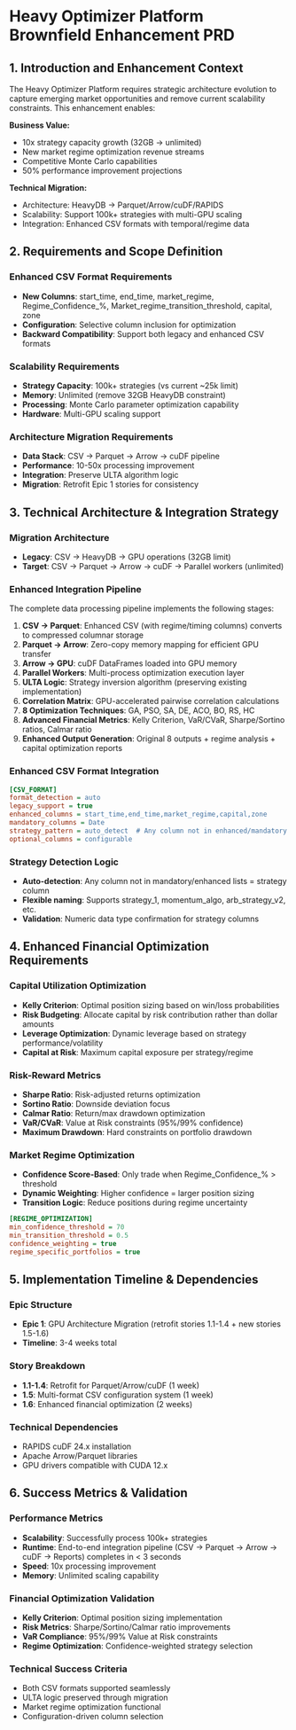 # Heavy Optimizer Platform Brownfield Enhancement PRD

## 1. Introduction and Enhancement Context

The Heavy Optimizer Platform requires strategic architecture evolution to capture emerging market opportunities and remove current scalability constraints. This enhancement enables:

**Business Value:**
- 10x strategy capacity growth (32GB → unlimited)
- New market regime optimization revenue streams
- Competitive Monte Carlo capabilities
- 50% performance improvement projections

**Technical Migration:**
- Architecture: HeavyDB → Parquet/Arrow/cuDF/RAPIDS
- Scalability: Support 100k+ strategies with multi-GPU scaling
- Integration: Enhanced CSV formats with temporal/regime data

## 2. Requirements and Scope Definition

### Enhanced CSV Format Requirements
- **New Columns**: start_time, end_time, market_regime, Regime_Confidence_%, Market_regime_transition_threshold, capital, zone
- **Configuration**: Selective column inclusion for optimization
- **Backward Compatibility**: Support both legacy and enhanced CSV formats

### Scalability Requirements
- **Strategy Capacity**: 100k+ strategies (vs current ~25k limit)
- **Memory**: Unlimited (remove 32GB HeavyDB constraint)
- **Processing**: Monte Carlo parameter optimization capability
- **Hardware**: Multi-GPU scaling support

### Architecture Migration Requirements
- **Data Stack**: CSV → Parquet → Arrow → cuDF pipeline
- **Performance**: 10-50x processing improvement
- **Integration**: Preserve ULTA algorithm logic
- **Migration**: Retrofit Epic 1 stories for consistency

## 3. Technical Architecture & Integration Strategy

### Migration Architecture
- **Legacy**: CSV → HeavyDB → GPU operations (32GB limit)
- **Target**: CSV → Parquet → Arrow → cuDF → Parallel workers (unlimited)

### Enhanced Integration Pipeline

The complete data processing pipeline implements the following stages:

1. **CSV → Parquet**: Enhanced CSV (with regime/timing columns) converts to compressed columnar storage
2. **Parquet → Arrow**: Zero-copy memory mapping for efficient GPU transfer
3. **Arrow → GPU**: cuDF DataFrames loaded into GPU memory
4. **Parallel Workers**: Multi-process optimization execution layer
5. **ULTA Logic**: Strategy inversion algorithm (preserving existing implementation)
6. **Correlation Matrix**: GPU-accelerated pairwise correlation calculations
7. **8 Optimization Techniques**: GA, PSO, SA, DE, ACO, BO, RS, HC
8. **Advanced Financial Metrics**: Kelly Criterion, VaR/CVaR, Sharpe/Sortino ratios, Calmar ratio
9. **Enhanced Output Generation**: Original 8 outputs + regime analysis + capital optimization reports

### Enhanced CSV Format Integration
```ini
[CSV_FORMAT]
format_detection = auto
legacy_support = true
enhanced_columns = start_time,end_time,market_regime,capital,zone
mandatory_columns = Date
strategy_pattern = auto_detect  # Any column not in enhanced/mandatory list
optional_columns = configurable
```

### Strategy Detection Logic
- **Auto-detection**: Any column not in mandatory/enhanced lists = strategy column
- **Flexible naming**: Supports strategy_1, momentum_algo, arb_strategy_v2, etc.
- **Validation**: Numeric data type confirmation for strategy columns

## 4. Enhanced Financial Optimization Requirements

### Capital Utilization Optimization
- **Kelly Criterion**: Optimal position sizing based on win/loss probabilities
- **Risk Budgeting**: Allocate capital by risk contribution rather than dollar amounts
- **Leverage Optimization**: Dynamic leverage based on strategy performance/volatility
- **Capital at Risk**: Maximum capital exposure per strategy/regime

### Risk-Reward Metrics
- **Sharpe Ratio**: Risk-adjusted returns optimization
- **Sortino Ratio**: Downside deviation focus
- **Calmar Ratio**: Return/max drawdown optimization
- **VaR/CVaR**: Value at Risk constraints (95%/99% confidence)
- **Maximum Drawdown**: Hard constraints on portfolio drawdown

### Market Regime Optimization
- **Confidence Score-Based**: Only trade when Regime_Confidence_% > threshold
- **Dynamic Weighting**: Higher confidence = larger position sizing
- **Transition Logic**: Reduce positions during regime uncertainty

```ini
[REGIME_OPTIMIZATION]
min_confidence_threshold = 70
min_transition_threshold = 0.5
confidence_weighting = true
regime_specific_portfolios = true
```

## 5. Implementation Timeline & Dependencies

### Epic Structure
- **Epic 1**: GPU Architecture Migration (retrofit stories 1.1-1.4 + new stories 1.5-1.6)
- **Timeline**: 3-4 weeks total

### Story Breakdown
- **1.1-1.4**: Retrofit for Parquet/Arrow/cuDF (1 week)
- **1.5**: Multi-format CSV configuration system (1 week)
- **1.6**: Enhanced financial optimization (2 weeks)

### Technical Dependencies
- RAPIDS cuDF 24.x installation
- Apache Arrow/Parquet libraries
- GPU drivers compatible with CUDA 12.x

## 6. Success Metrics & Validation

### Performance Metrics
- **Scalability**: Successfully process 100k+ strategies
- **Runtime**: End-to-end integration pipeline (CSV → Parquet → Arrow → cuDF → Reports) completes in < 3 seconds
- **Speed**: 10x processing improvement
- **Memory**: Unlimited scaling capability

### Financial Optimization Validation
- **Kelly Criterion**: Optimal position sizing implementation
- **Risk Metrics**: Sharpe/Sortino/Calmar ratio improvements
- **VaR Compliance**: 95%/99% Value at Risk constraints
- **Regime Optimization**: Confidence-weighted strategy selection

### Technical Success Criteria
- Both CSV formats supported seamlessly
- ULTA logic preserved through migration
- Market regime optimization functional
- Configuration-driven column selection
